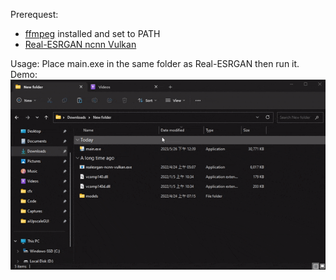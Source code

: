 Prerequest:
- [ffmpeg](https://ffmpeg.org/download.html) installed and set to PATH
- [Real-ESRGAN ncnn Vulkan](https://github.com/xinntao/Real-ESRGAN-ncnn-vulkan)

Usage: Place main.exe in the same folder as Real-ESRGAN then run it.
Demo:
![](demo.gif)